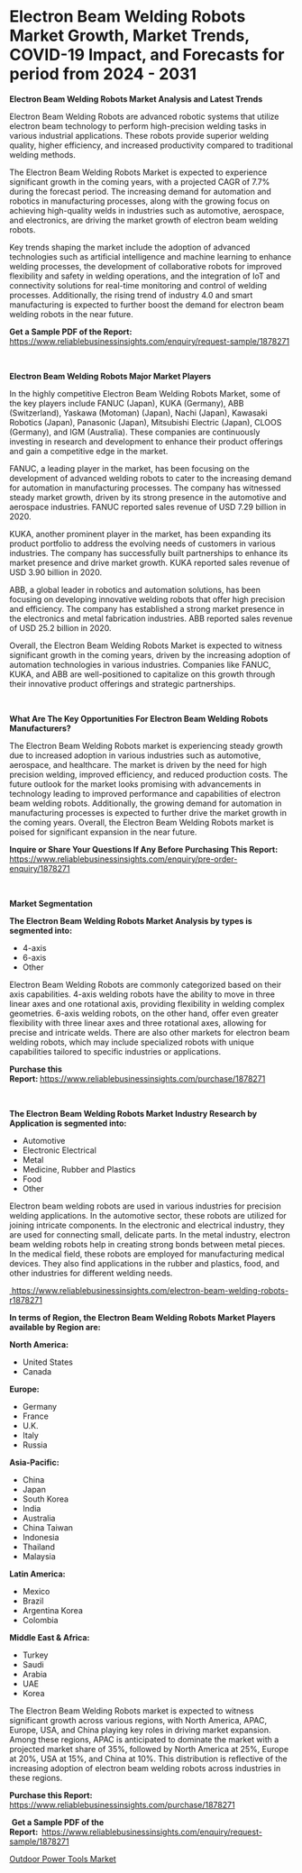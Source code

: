<p><h1>Electron Beam Welding Robots Market Growth, Market Trends, COVID-19 Impact, and Forecasts for period from 2024 - 2031</h1></p><p><strong>Electron Beam Welding Robots Market Analysis and Latest Trends</strong></p>
<p><p>Electron Beam Welding Robots are advanced robotic systems that utilize electron beam technology to perform high-precision welding tasks in various industrial applications. These robots provide superior welding quality, higher efficiency, and increased productivity compared to traditional welding methods.</p><p>The Electron Beam Welding Robots Market is expected to experience significant growth in the coming years, with a projected CAGR of 7.7% during the forecast period. The increasing demand for automation and robotics in manufacturing processes, along with the growing focus on achieving high-quality welds in industries such as automotive, aerospace, and electronics, are driving the market growth of electron beam welding robots.</p><p>Key trends shaping the market include the adoption of advanced technologies such as artificial intelligence and machine learning to enhance welding processes, the development of collaborative robots for improved flexibility and safety in welding operations, and the integration of IoT and connectivity solutions for real-time monitoring and control of welding processes. Additionally, the rising trend of industry 4.0 and smart manufacturing is expected to further boost the demand for electron beam welding robots in the near future.</p></p>
<p><strong>Get a Sample PDF of the Report:&nbsp;</strong> <a href="https://www.reliablebusinessinsights.com/enquiry/request-sample/1878271">https://www.reliablebusinessinsights.com/enquiry/request-sample/1878271</a></p>
<p>&nbsp;</p>
<p><strong>Electron Beam Welding Robots Major Market Players</strong></p>
<p><p>In the highly competitive Electron Beam Welding Robots Market, some of the key players include FANUC (Japan), KUKA (Germany), ABB (Switzerland), Yaskawa (Motoman) (Japan), Nachi (Japan), Kawasaki Robotics (Japan), Panasonic (Japan), Mitsubishi Electric (Japan), CLOOS (Germany), and IGM (Australia). These companies are continuously investing in research and development to enhance their product offerings and gain a competitive edge in the market.</p><p>FANUC, a leading player in the market, has been focusing on the development of advanced welding robots to cater to the increasing demand for automation in manufacturing processes. The company has witnessed steady market growth, driven by its strong presence in the automotive and aerospace industries. FANUC reported sales revenue of USD 7.29 billion in 2020.</p><p>KUKA, another prominent player in the market, has been expanding its product portfolio to address the evolving needs of customers in various industries. The company has successfully built partnerships to enhance its market presence and drive market growth. KUKA reported sales revenue of USD 3.90 billion in 2020.</p><p>ABB, a global leader in robotics and automation solutions, has been focusing on developing innovative welding robots that offer high precision and efficiency. The company has established a strong market presence in the electronics and metal fabrication industries. ABB reported sales revenue of USD 25.2 billion in 2020.</p><p>Overall, the Electron Beam Welding Robots Market is expected to witness significant growth in the coming years, driven by the increasing adoption of automation technologies in various industries. Companies like FANUC, KUKA, and ABB are well-positioned to capitalize on this growth through their innovative product offerings and strategic partnerships.</p></p>
<p>&nbsp;</p>
<p><strong>What Are The Key Opportunities For Electron Beam Welding Robots Manufacturers?</strong></p>
<p><p>The Electron Beam Welding Robots market is experiencing steady growth due to increased adoption in various industries such as automotive, aerospace, and healthcare. The market is driven by the need for high precision welding, improved efficiency, and reduced production costs. The future outlook for the market looks promising with advancements in technology leading to improved performance and capabilities of electron beam welding robots. Additionally, the growing demand for automation in manufacturing processes is expected to further drive the market growth in the coming years. Overall, the Electron Beam Welding Robots market is poised for significant expansion in the near future.</p></p>
<p><strong>Inquire or Share Your Questions If Any Before Purchasing This Report:</strong> <a href="https://www.reliablebusinessinsights.com/enquiry/pre-order-enquiry/1878271">https://www.reliablebusinessinsights.com/enquiry/pre-order-enquiry/1878271</a></p>
<p>&nbsp;</p>
<p><strong>Market Segmentation</strong></p>
<p><strong>The Electron Beam Welding Robots Market Analysis by types is segmented into:</strong></p>
<p><ul><li>4-axis</li><li>6-axis</li><li>Other</li></ul></p>
<p><p>Electron Beam Welding Robots are commonly categorized based on their axis capabilities. 4-axis welding robots have the ability to move in three linear axes and one rotational axis, providing flexibility in welding complex geometries. 6-axis welding robots, on the other hand, offer even greater flexibility with three linear axes and three rotational axes, allowing for precise and intricate welds. There are also other markets for electron beam welding robots, which may include specialized robots with unique capabilities tailored to specific industries or applications.</p></p>
<p><strong>Purchase this Report:&nbsp;</strong><a href="https://www.reliablebusinessinsights.com/purchase/1878271">https://www.reliablebusinessinsights.com/purchase/1878271</a></p>
<p>&nbsp;</p>
<p><strong>The Electron Beam Welding Robots Market Industry Research by Application is segmented into:</strong></p>
<p><ul><li>Automotive</li><li>Electronic Electrical</li><li>Metal</li><li>Medicine, Rubber and Plastics</li><li>Food</li><li>Other</li></ul></p>
<p><p>Electron beam welding robots are used in various industries for precision welding applications. In the automotive sector, these robots are utilized for joining intricate components. In the electronic and electrical industry, they are used for connecting small, delicate parts. In the metal industry, electron beam welding robots help in creating strong bonds between metal pieces. In the medical field, these robots are employed for manufacturing medical devices. They also find applications in the rubber and plastics, food, and other industries for different welding needs.</p></p>
<p><a href="https://www.reliablebusinessinsights.com/electron-beam-welding-robots-r1878271">&nbsp;https://www.reliablebusinessinsights.com/electron-beam-welding-robots-r1878271</a></p>
<p><strong>In terms of Region, the Electron Beam Welding Robots Market Players available by Region are:</strong></p>
<p>
    <p> <strong> North America: </strong>
        <ul>
            <li>United States</li>
            <li>Canada</li>
        </ul>
        </p> 
    <p> <strong> Europe: </strong>
        <ul>
            <li>Germany</li>
            <li>France</li>
            <li>U.K.</li>
            <li>Italy</li>
            <li>Russia</li>
        </ul>
        </p> 
    <p> <strong> Asia-Pacific: </strong>
        <ul>
            <li>China</li>
            <li>Japan</li>
            <li>South Korea</li>
            <li>India</li>
            <li>Australia</li>
            <li>China Taiwan</li>
            <li>Indonesia</li>
            <li>Thailand</li>
            <li>Malaysia</li>
        </ul>
        </p> 
    <p> <strong> Latin America: </strong>
        <ul>
            <li>Mexico</li>
            <li>Brazil</li>
            <li>Argentina Korea</li>
            <li>Colombia</li>
        </ul>
        </p> 
    <p> <strong> Middle East & Africa: </strong>
        <ul>
            <li>Turkey</li>
            <li>Saudi</li>
            <li>Arabia</li>
            <li>UAE</li>
            <li>Korea</li>
        </ul>
    </p>
    </p>
<p><p>The Electron Beam Welding Robots market is expected to witness significant growth across various regions, with North America, APAC, Europe, USA, and China playing key roles in driving market expansion. Among these regions, APAC is anticipated to dominate the market with a projected market share of 35%, followed by North America at 25%, Europe at 20%, USA at 15%, and China at 10%. This distribution is reflective of the increasing adoption of electron beam welding robots across industries in these regions.</p></p>
<p><strong>Purchase this Report: </strong><a href="https://www.reliablebusinessinsights.com/purchase/1878271">https://www.reliablebusinessinsights.com/purchase/1878271</a></p>
<p>&nbsp;<strong>Get a Sample PDF of the Report:&nbsp;&nbsp;</strong><a href="https://www.reliablebusinessinsights.com/enquiry/request-sample/1878271">https://www.reliablebusinessinsights.com/enquiry/request-sample/1878271</a></p>
<p><strong></strong></p>
<p><p><a href="https://github.com/mharielmesa/Market-Research-Report-List-4/blob/main/outdoor-power-tools-market.md">Outdoor Power Tools Market</a></p></p>